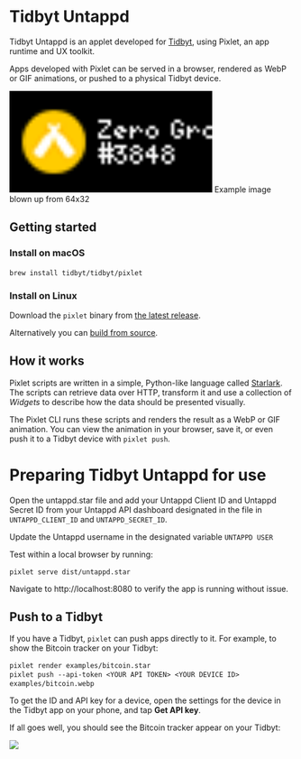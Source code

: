 # Tidbyt Untappd

Tidbyt Untappd is an applet developed for [Tidbyt](https://tidbyt.com), using Pixlet, an app runtime and UX toolkit.

Apps developed with Pixlet can be served in a browser, rendered as WebP or
GIF animations, or pushed to a physical Tidbyt device.

<img src="docs/img/untappd.gif" alt="tidbytuntappd" width="360" />
Example image blown up from 64x32

## Getting started

### Install on macOS

```
brew install tidbyt/tidbyt/pixlet
```

### Install on Linux

Download the `pixlet` binary from [the latest release][1].

Alternatively you can [build from source](BUILD.md).

[1]: https://github.com/tidbyt/pixlet/releases/latest

## How it works

Pixlet scripts are written in a simple, Python-like language called
[Starlark](https://github.com/google/starlark-go/). The scripts can
retrieve data over HTTP, transform it and use a collection of
_Widgets_ to describe how the data should be presented visually.

The Pixlet CLI runs these scripts and renders the result as a WebP
or GIF animation. You can view the animation in your browser, save
it, or even push it to a Tidbyt device with `pixlet push`.

# Preparing Tidbyt Untappd for use

Open the untappd.star file and add your Untappd Client ID and Untappd Secret ID from your Untappd API dashboard designated in the file in `UNTAPPD_CLIENT_ID` and `UNTAPPD_SECRET_ID`.

Update the Untappd username in the designated variable `UNTAPPD USER`

Test within a local browser by running:

```
pixlet serve dist/untappd.star
```

Navigate to http://localhost:8080 to verify the app is running without issue.

## Push to a Tidbyt

If you have a Tidbyt, `pixlet` can push apps directly to it. For example,
to show the Bitcoin tracker on your Tidbyt:

```
pixlet render examples/bitcoin.star
pixlet push --api-token <YOUR API TOKEN> <YOUR DEVICE ID> examples/bitcoin.webp
```

To get the ID and API key for a device, open the settings for the device in the Tidbyt app on your phone, and tap **Get API key**.

If all goes well, you should see the Bitcoin tracker appear on your Tidbyt:

![](doc/img/tidbyt_2.jpg)
